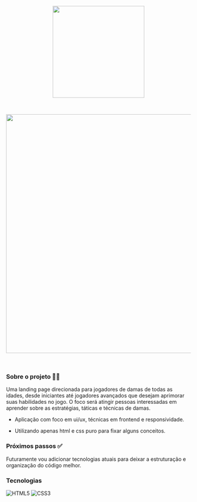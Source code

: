 <p align="center">
<img src="https://i.postimg.cc/7h4rf4VX/damas-premeir-logo.png" width="250" height="" align="center"></img>
<p>
<br>

<p align="center">
<img src="https://i.postimg.cc/YSGmcX0b/damas-linkdin.png" width="650" height="" align="center"></img>
<p>
<br>
  
### Sobre o projeto 🗿🍷

Uma landing page direcionada para jogadores de damas de todas as idades, desde iniciantes até jogadores avançados que desejam aprimorar suas habilidades no jogo. O foco será atingir pessoas interessadas em aprender sobre as estratégias, táticas e técnicas de damas.

-  Aplicação com foco em ui/ux, técnicas em frontend e responsividade.

-  Utilizando apenas html e css puro para fixar alguns conceitos.

### Próximos passos ✅

Futuramente vou adicionar tecnologias atuais para deixar a estruturação e organização do código melhor.

### Tecnologias

![HTML5](https://img.shields.io/badge/html5-%23E34F26.svg?style=for-the-badge&logo=html5&logoColor=white) ![CSS3](https://img.shields.io/badge/css3-%231572B6.svg?style=for-the-badge&logo=css3&logoColor=white)
